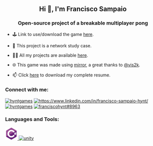 <h2 align="center">Hi 👋, I'm Francisco Sampaio</h2>
<h3 align="center">Open-source project of a breakable multiplayer pong </h3>

- 🕹️ Link to use/download the game [here](https://franciscohynt.itch.io/breakable-multiplayer-pong).

- 💬 This project is a network study case.

- 👨‍💻 All my projects are available [here](lnk.bio/franciscohynt).

- 🌐 This game was made using [mirror](https://github.com/vis2k/Mirror), a great thanks to [@vis2k](https://github.com/vis2k).

- 📫 Click [here](https://github.com/FranciscoHynt/FranciscoHynt/raw/4d78fc8ab4bd0880eaecae169c93365113543afc/FRANCISCO%20SAMPAIO.pdf) to download my complete resume.

<h3 align="left">Connect with me:</h3>
<p align="left">
<a href="https://twitter.com/hyntgames" target="blank"><img align="center" src="https://raw.githubusercontent.com/rahuldkjain/github-profile-readme-generator/master/src/images/icons/Social/twitter.svg" alt="hyntgames" height="30" width="40" /></a>
<a href="https://linkedin.com/in/https://www.linkedin.com/in/francisco-sampaio-hynt/" target="blank"><img align="center" src="https://raw.githubusercontent.com/rahuldkjain/github-profile-readme-generator/master/src/images/icons/Social/linked-in-alt.svg" alt="https://www.linkedin.com/in/francisco-sampaio-hynt/" height="30" width="40" /></a>
<a href="https://instagram.com/hyntgames" target="blank"><img align="center" src="https://raw.githubusercontent.com/rahuldkjain/github-profile-readme-generator/master/src/images/icons/Social/instagram.svg" alt="hyntgames" height="30" width="40" /></a>
<a href="https://discord.gg/franciscohynt#8963" target="blank"><img align="center" src="https://raw.githubusercontent.com/rahuldkjain/github-profile-readme-generator/master/src/images/icons/Social/discord.svg" alt="franciscohynt#8963" height="30" width="40" /></a>
</p>

<h3 align="left">Languages and Tools:</h3>
<p align="left"> <a href="https://www.w3schools.com/cs/" target="_blank" rel="noreferrer"> <img src="https://raw.githubusercontent.com/devicons/devicon/master/icons/csharp/csharp-original.svg" alt="csharp" width="40" height="40"/> </a> <a href="https://unity.com/" target="_blank" rel="noreferrer"> <img src="https://www.vectorlogo.zone/logos/unity3d/unity3d-icon.svg" alt="unity" width="40" height="40"/> </a> </p>
